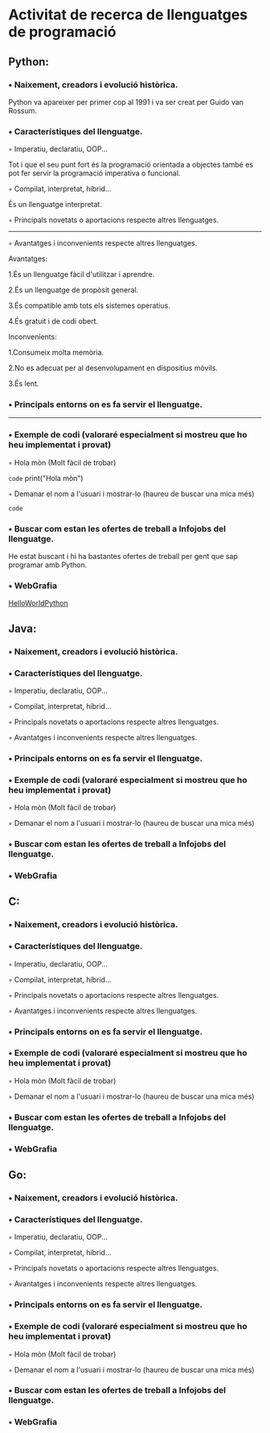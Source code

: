 # Activitat de recerca de llenguatges de programació


## Python:


### • Naixement, creadors i evolució històrica.

Python va apareixer per primer cop al 1991 i va ser creat per Guido van Rossum. 
 
### • Característiques del llenguatge. 

◦ Imperatiu, declaratiu, OOP... 

Tot i que el seu punt fort és la programació orientada a objectes també es pot fer servir la programació imperativa o funcional.

◦ Compilat, interpretat, híbrid... 

És un llenguatge interpretat.

◦ Principals novetats o aportacions respecte altres llenguatges. 

------------------------------------------------

◦ Avantatges i inconvenients respecte altres llenguatges. 

Avantatges:

1.És un llenguatge fàcil d'utilitzar i aprendre.

2.És un llenguatge de propòsit general.

3.És compatible amb tots els sistemes operatius.

4.És gratuit i de codi obert.

Inconvenients:

1.Consumeix molta memòria.

2.No es adecuat per al desenvolupament en dispositius mòvils.

3.És lent.

### • Principals entorns on es fa servir el llenguatge. 

--------------------------------

### • Exemple de codi (valoraré especialment si mostreu que ho heu implementat i provat) 

◦ Hola mòn (Molt fàcil de trobar) 

`code` print("Hola mòn")

◦ Demanar el nom a l'usuari i mostrar-lo (haureu de buscar una mica més)

`code` 

### • Buscar com estan les ofertes de treball a Infojobs del llenguatge. 

He estat buscant i hi ha bastantes ofertes de treball per gent que sap programar amb Python.

### • WebGrafia 

[HelloWorldPython](https://www.learnpython.org/en/Hello,_World!) 

## Java:

### • Naixement, creadors i evolució històrica. 

### • Característiques del llenguatge. 

◦ Imperatiu, declaratiu, OOP... 

◦ Compilat, interpretat, híbrid... 

◦ Principals novetats o aportacions respecte altres llenguatges. 

◦ Avantatges i inconvenients respecte altres llenguatges. 

### • Principals entorns on es fa servir el llenguatge. 

### • Exemple de codi (valoraré especialment si mostreu que ho heu implementat i provat) 

◦ Hola mòn (Molt fàcil de trobar) 

◦ Demanar el nom a l'usuari i mostrar-lo (haureu de buscar una mica més) 

### • Buscar com estan les ofertes de treball a Infojobs del llenguatge. 

### • WebGrafia

## C:

### • Naixement, creadors i evolució històrica. 

### • Característiques del llenguatge. 

◦ Imperatiu, declaratiu, OOP... 

◦ Compilat, interpretat, híbrid... 

◦ Principals novetats o aportacions respecte altres llenguatges. 

◦ Avantatges i inconvenients respecte altres llenguatges. 

### • Principals entorns on es fa servir el llenguatge. 

### • Exemple de codi (valoraré especialment si mostreu que ho heu implementat i provat) 

◦ Hola mòn (Molt fàcil de trobar) 

◦ Demanar el nom a l'usuari i mostrar-lo (haureu de buscar una mica més) 

### • Buscar com estan les ofertes de treball a Infojobs del llenguatge. 

### • WebGrafia 

## Go:

### • Naixement, creadors i evolució històrica. 

### • Característiques del llenguatge. 

◦ Imperatiu, declaratiu, OOP... 

◦ Compilat, interpretat, híbrid... 

◦ Principals novetats o aportacions respecte altres llenguatges. 

◦ Avantatges i inconvenients respecte altres llenguatges. 

### • Principals entorns on es fa servir el llenguatge. 

### • Exemple de codi (valoraré especialment si mostreu que ho heu implementat i provat) 

◦ Hola mòn (Molt fàcil de trobar) 

◦ Demanar el nom a l'usuari i mostrar-lo (haureu de buscar una mica més) 

### • Buscar com estan les ofertes de treball a Infojobs del llenguatge. 

### • WebGrafia 

